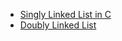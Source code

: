 - [Singly Linked List in C](Singly%20Linked%20List%20(Normal%20Linked%20List))
- [Doubly Linked List](Doubly%20Linked%20List)
